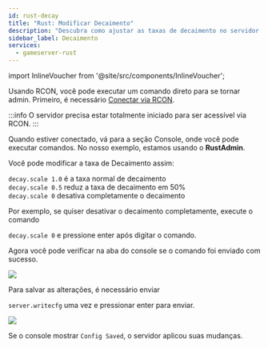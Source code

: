 ```yaml
---
id: rust-decay
title: "Rust: Modificar Decaimento"
description: "Descubra como ajustar as taxas de decaimento no servidor de Rust e salvar as configurações para um controle melhor do gameplay → Saiba mais agora"
sidebar_label: Decaimento
services:
  - gameserver-rust
---
```


import InlineVoucher from '@site/src/components/InlineVoucher';

<InlineVoucher />

Usando RCON, você pode executar um comando direto para se tornar admin. Primeiro, é necessário [Conectar via RCON](rust-connectrcon.md).

:::info
O servidor precisa estar totalmente iniciado para ser acessível via RCON.
:::

Quando estiver conectado, vá para a seção Console, onde você pode executar comandos. No nosso exemplo, estamos usando o **RustAdmin**.

Você pode modificar a taxa de Decaimento assim:

`decay.scale 1.0` é a taxa normal de decaimento<br/>
`decay.scale 0.5` reduz a taxa de decaimento em 50%<br/>
`decay.scale 0` desativa completamente o decaimento<br/>

Por exemplo, se quiser desativar o decaimento completamente, execute o comando

```decay.scale 0``` e pressione enter após digitar o comando.

Agora você pode verificar na aba do console se o comando foi enviado com sucesso.

![](https://screensaver01.zap-hosting.com/index.php/s/J4HPW5Dee93BDJP/preview)

Para salvar as alterações, é necessário enviar

```server.writecfg``` uma vez e pressionar enter para enviar.

![](https://screensaver01.zap-hosting.com/index.php/s/kEbCodqYTf8tqKp/preview)

Se o console mostrar `Config Saved`, o servidor aplicou suas mudanças.


<InlineVoucher />